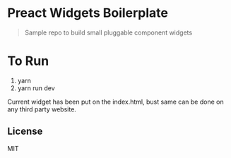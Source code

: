 # Preact Widgets Boilerplate

> Sample repo to build small pluggable component widgets

# To Run

1. yarn
2. yarn run dev

Current widget has been put on the index.html, bust same can be done on any third party website.


## License

MIT
